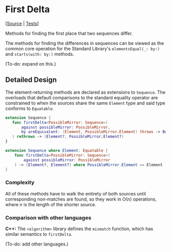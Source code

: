 # First Delta

[[Source](../Sources/Algorithms/FirstDelta.swift) | 
 [Tests](../Tests/SwiftAlgorithmsTests/FirstDeltaTests.swift)]

Methods for finding the first place that two sequences differ.

The methods for finding the differences in sequences can be viewed as the
common core operation for the Standard Library's `elementsEqual(_: by:)` and
`starts(with: by:)` methods.

(To-do: expand on this.)

## Detailed Design

The element-returning methods are declared as extensions to `Sequence`.  The
overloads that default comparisons to the standard equality operator are
constrained to when the sources share the same `Element` type and said type
conforms to `Equatable`.

```swift
extension Sequence {
   func firstDelta<PossibleMirror: Sequence>(
       against possibleMirror: PossibleMirror,
       by areEquivalent: (Element, PossibleMirror.Element) throws -> Bool
   ) rethrows -> (Element?, PossibleMirror.Element?)
}

extension Sequence where Element: Equatable {
    func firstDelta<PossibleMirror: Sequence>(
        against possibleMirror: PossibleMirror
    ) -> (Element?, Element?) where PossibleMirror.Element == Element
}
```

### Complexity

All of these methods have to walk the entirety of both sources until
corresponding non-matches are found, so they work in O(_n_) operations, where
_n_ is the length of the shorter source.

### Comparison with other languages

**C++:** The `<algorithm>` library defines the `mismatch` function, which has
similar semantics to `firstDelta`.

(To-do: add other languages.)
